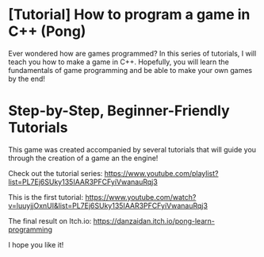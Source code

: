 # [Tutorial] How to program a game in C++ (Pong)
Ever wondered how are games programmed? In this series of tutorials, I will teach you how to make a game in C++. Hopefully, you will learn the fundamentals of game programming and be able to make your own games by the end!

# Step-by-Step, Beginner-Friendly Tutorials
This game was created accompanied by several tutorials that will guide you through the creation of a game an the engine!

Check out the tutorial series:
https://www.youtube.com/playlist?list=PL7Ej6SUky135IAAR3PFCFyiVwanauRqj3

This is the first tutorial:
https://www.youtube.com/watch?v=luuyjjOxnUI&list=PL7Ej6SUky135IAAR3PFCFyiVwanauRqj3

The final result on Itch.io:
https://danzaidan.itch.io/pong-learn-programming


I hope you like it!
